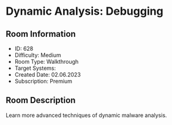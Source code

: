 ﻿# Dynamic Analysis: Debugging

## Room Information
- ID: 628
- Difficulty: Medium
- Room Type: Walkthrough
- Target Systems: 
- Created Date: 02.06.2023
- Subscription: Premium

## Room Description
Learn more advanced techniques of dynamic malware analysis.
